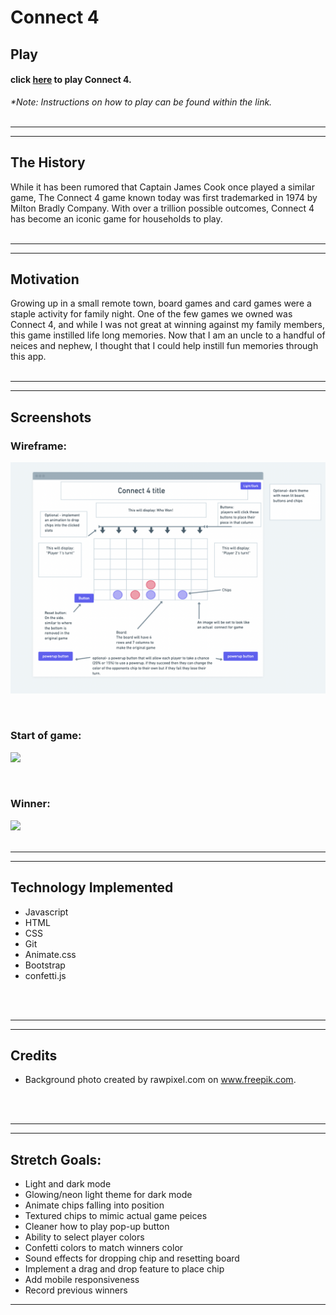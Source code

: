 
# Connect 4

## Play

#### click [here](https://connect-4-ih.surge.sh) to play Connect 4.
 _*Note: Instructions on how to play can be found within the link._ 
<br>
<br>

---
---

## The History
While it has been rumored that Captain James Cook once played a similar game, The Connect 4 game known today was first trademarked in 1974 by Milton Bradly Company. With over a trillion possible outcomes, Connect 4 has become an iconic game for households to play.
<br>
<br>

---
---

## Motivation
Growing up in a small remote town, board games and card games were a staple activity for family night. One of the few games we owned was Connect 4, and while I was not great at winning against my family members, this game instilled life long memories. Now that I am an uncle to a handful of neices and nephew, I thought that I could help instill fun memories through this app.
<br>
<br>

---
---

## Screenshots

### Wireframe:
![](Assets/wireframe.png)

<br>

### Start of game:
![](Assets/start.png)

<br>

### Winner:
![](Assets/winner.png) 
<br>
<br>

---
---

## Technology Implemented

- Javascript
- HTML
- CSS
- Git
- Animate.css
- Bootstrap
- confetti.js
<br>
<br>

---
---

## Credits

- Background photo created by rawpixel.com on www.freepik.com.
<br>
<br>

---
---

## Stretch Goals:

- Light and dark mode
- Glowing/neon light theme for dark mode
- Animate chips falling into position
- Textured chips to mimic actual game peices
- Cleaner how to play pop-up button
- Ability to select player colors
- Confetti colors to match winners color
- Sound effects for dropping chip and resetting board
- Implement a drag and drop feature to place chip
- Add mobile responsiveness
- Record previous winners

---